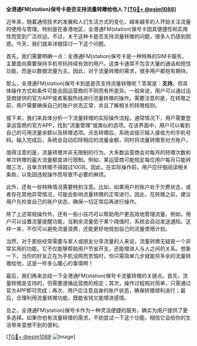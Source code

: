 **全港通FM(station)保号卡是否支持流量转赠给他人？[[TG💪+ @esim1088](https://t.me/s/esim1088)]**

近年来，随着通信技术的发展和人们生活方式的变化，越来越多的人开始关注流量的使用与管理。特别是在香港地区，全港通FM(station)保号卡因其便捷性和实用性而受到广泛欢迎。不过，关于这种卡是否支持流量转赠的问题，很多人仍感到困惑。今天，我们就来详细探讨一下这个问题。

首先，我们需要明确一点：全港通FM(station)保号卡是一种特殊的SIM卡服务，主要面向需要保持手机号码持续有效的用户。这类卡通常不包含大量的通话和短信功能，而是以数据流量为主。因此，对于流量转赠的需求，很多用户都抱有期待。

那么，全港通FM(station)保号卡到底是否支持流量转赠呢？答案是：**支持**。但具体操作方式和条件可能会因运营商的不同而有所差异。一般来说，用户可以通过运营商提供的官方APP或者客服热线进行流量转赠的操作。需要注意的是，在转赠之前，用户需要确保自己的账户状态正常，并且了解相关的转赠规则。

接下来，我们来具体分析一下流量转赠的实际操作流程。通常情况下，用户需要登录运营商的官方APP，找到“流量管理”或类似的选项。在该界面中，用户可以看到自己的可用流量余额以及转赠选项。点击转赠后，系统会提示输入接收方的手机号码。输入完成后，系统会自动扣除相应的流量金额，同时将流量转赠至对方账户。

值得注意的是，流量转赠并非无限制的行为。大多数运营商会对每月的转赠次数和单次转赠的最大流量额度进行限制。例如，某运营商可能规定每位用户每月只能转赠三次，且单次转赠不得超过10GB。因此，在实际操作前，用户应仔细阅读相关条款，以免因违规操作而导致不必要的麻烦。

此外，还有一些特殊情况需要特别注意。比如，如果用户的账户处于欠费状态，或者存在其他异常情况，可能会影响流量转赠的正常进行。因此，在转赠之前，建议用户先检查自己的账户状态，确保一切正常后再进行操作。

除了上述常规操作外，还有一些小技巧可以帮助用户更高效地管理流量。例如，用户可以设置流量提醒功能，当剩余流量低于某个阈值时，系统会自动发送通知。这样一来，不仅可以避免流量浪费，还能更好地规划自己的流量使用计划。

当然，对于那些经常需要与家人或朋友分享流量的人来说，流量转赠无疑是一个非常实用的功能。它不仅能够帮助用户节省开支，还能增进人与人之间的关系。想象一下，当你的好友正在为手机没网而苦恼时，你只需简单几步就能将多余的流量转赠给他，这是一件多么暖心的事情啊！

最后，我们再来总结一下全港通FM(station)保号卡流量转赠的关键点。首先，流量转赠是支持的，但需要遵循运营商的规定；其次，操作过程相对简单，只需通过官方APP即可完成；再次，用户应注意自身的账户状态，确保转赠顺利进行；最后，合理利用流量转赠功能，既能省钱又能增进感情。

总之，全港通FM(station)保号卡作为一种灵活便捷的服务，确实为用户提供了更多选择。如果你也有流量转赠的需求，不妨尝试一下这个功能，相信它会给你的生活带来意想不到的便利。

[[TG💪+ @esim1088](https://t.me/s/esim1088) ![Image](https://i.postimg.cc/4NQfJmqS/Snipaste-2025-05-13-00-14-12.png)]